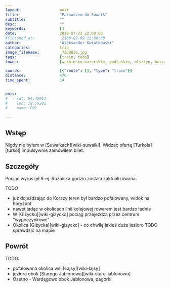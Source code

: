 ```yaml
---
layout:                 post
title:                  "Parowozem do Suwałk"
subtitle:               ""
desc:                   ""
keywords:               []
date:                   2018-07-23 22:00:00
#finished_at:            2100-02-09 12:00:00
author:                 "Aleksander Kwiatkowski"
categories:             trip
image_filename:         _7230836.jpg
tags:                   [train, todo]
towns:                  [warminsko_mazurskie, podlaskie, olsztyn, barczewo, biskupiec_olsztynski, kolno, bisztynek, korsze, ketrzyn, ryn, gizycko, wydminy, stare_juchy, elk, olecko, wieliczki, raczki, suwalki]

coords:                 [{"route": [], "type": "train"}]
distance:               470
time_spent:             14


pois:
#  - lat: 54.45911
#    lon: 18.56281
#    name: POI

---
```



## Wstęp

Nigdy nie byłem w [Suwałkach][wiki-suwalki]. Widząc ofertę [Turkola][turkol]
impulsywnie zamówiłem bilet.

## Szczegóły

Pociąc wyruszył 8-ej. Rozpiska godzin została zaktualizowana.

TODO

* już dojeżdzając do Korszy teren był bardzo pofalowany, widok na horyzont
* nawet jadąc w okolicach linii kolejowej rowerem jest bardzo ładnie
* W [Giżycku][wiki-gizycko] pociąg przejeżdza przez centrum "wypoczynkowe"
* Okolica [Giżycka][wiki-gizycko] - co chwilę jakieś duże jezioro TODO sprawdzić na mapie

## Powrót

TODO:
* pofalowana okolica wsi [Łajsy][wiki-lajsy]
* jeziora obok [Starego Jabłonowa][wiki-stare-jablonowo]
* Osetno - Wardęgowo obok Jabłonowa, pagórki

